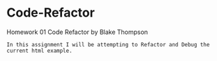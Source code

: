 # Code-Refactor

Homework 01 Code Refactor by Blake Thompson

    In this assignment I will be attempting to Refactor and Debug the current html example.